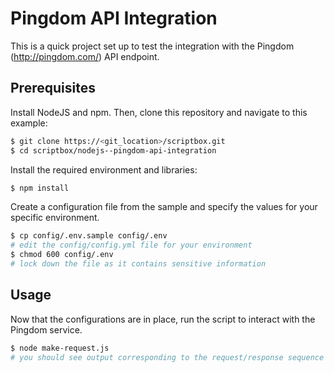# Pingdom API Integration

This is a quick project set up to test the integration with the Pingdom (http://pingdom.com/) API endpoint.

## Prerequisites

Install NodeJS and npm. Then, clone this repository and navigate to this example:

```bash
$ git clone https://<git_location>/scriptbox.git
$ cd scriptbox/nodejs--pingdom-api-integration
```

Install the required environment and libraries:

```bash
$ npm install
```

Create a configuration file from the sample and specify the values for your specific environment.

```bash
$ cp config/.env.sample config/.env
# edit the config/config.yml file for your environment
$ chmod 600 config/.env
# lock down the file as it contains sensitive information
```

## Usage

Now that the configurations are in place, run the script to interact with the Pingdom service.

```bash
$ node make-request.js
# you should see output corresponding to the request/response sequence
```
